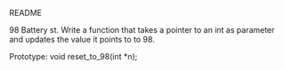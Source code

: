 README

98 Battery st.
Write a function that takes a pointer to an int as parameter and updates the value it points to to 98.

Prototype: void reset_to_98(int *n);
